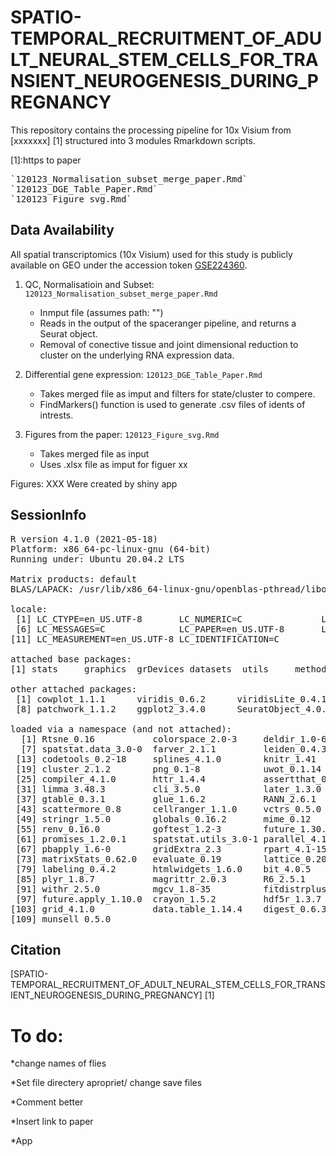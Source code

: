 # SPATIO-TEMPORAL_RECRUITMENT_OF_ADULT_NEURAL_STEM_CELLS_FOR_TRANSIENT_NEUROGENESIS_DURING_PREGNANCY

This repository contains the processing pipeline for 10x Visium from [xxxxxxx] [1] structured into 3 modules Rmarkdown scripts.

[1]:https to paper
<pre>`120123_Normalisation_subset_merge_paper.Rmd`
`120123_DGE_Table_Paper.Rmd`
`120123_Figure_svg.Rmd`</pre>


## Data Availability

All spatial transcriptomics (10x Visium) used for this study is publicly available on GEO under the accession token  [GSE224360][2].

[2]:https://www.ncbi.nlm.nih.gov/geo/query/acc.cgi?acc=GSE224360

1. QC, Normalisatioin and Subset: `120123_Normalisation_subset_merge_paper.Rmd`
    * Inmput file (assumes path: "")
    * Reads in the output of the spaceranger pipeline, and returns a Seurat object. 
    * Removal of conective tissue and joint dimensional reduction to cluster on the underlying RNA expression data.

2. Differential gene expression: `120123_DGE_Table_Paper.Rmd`
    * Takes merged file as imput and filters for state/cluster to compere.
    * FindMarkers() function is used to generate .csv files of idents of intrests.


3. Figures from the paper: `120123_Figure_svg.Rmd`
    * Takes merged file as input 
    * Uses .xlsx file as imput for figuer xx

Figures: XXX Were created by shiny app

## SessionInfo

<pre>R version 4.1.0 (2021-05-18)
Platform: x86_64-pc-linux-gnu (64-bit)
Running under: Ubuntu 20.04.2 LTS

Matrix products: default
BLAS/LAPACK: /usr/lib/x86_64-linux-gnu/openblas-pthread/libopenblasp-r0.3.8.so

locale:
 [1] LC_CTYPE=en_US.UTF-8       LC_NUMERIC=C               LC_TIME=en_US.UTF-8        LC_COLLATE=en_US.UTF-8     LC_MONETARY=en_US.UTF-8   
 [6] LC_MESSAGES=C              LC_PAPER=en_US.UTF-8       LC_NAME=C                  LC_ADDRESS=C               LC_TELEPHONE=C            
[11] LC_MEASUREMENT=en_US.UTF-8 LC_IDENTIFICATION=C       

attached base packages:
[1] stats     graphics  grDevices datasets  utils     methods   base     

other attached packages:
 [1] cowplot_1.1.1      viridis_0.6.2      viridisLite_0.4.1  readxl_1.4.1       ggrepel_0.9.2      rmarkdown_2.19     dplyr_1.0.10      
 [8] patchwork_1.1.2    ggplot2_3.4.0      SeuratObject_4.0.1 Seurat_4.0.0      

loaded via a namespace (and not attached):
  [1] Rtsne_0.16           colorspace_2.0-3     deldir_1.0-6         ellipsis_0.3.2       ggridges_0.5.4       rstudioapi_0.14     
  [7] spatstat.data_3.0-0  farver_2.1.1         leiden_0.4.3         listenv_0.9.0        bit64_4.0.5          fansi_1.0.3         
 [13] codetools_0.2-18     splines_4.1.0        knitr_1.41           polyclip_1.10-4      jsonlite_1.8.3       ica_1.0-3           
 [19] cluster_2.1.2        png_0.1-8            uwot_0.1.14          shiny_1.7.4          sctransform_0.3.2    BiocManager_1.30.19 
 [25] compiler_4.1.0       httr_1.4.4           assertthat_0.2.1     Matrix_1.5-1         fastmap_1.1.0        lazyeval_0.2.2      
 [31] limma_3.48.3         cli_3.5.0            later_1.3.0          htmltools_0.5.4      tools_4.1.0          igraph_1.3.5        
 [37] gtable_0.3.1         glue_1.6.2           RANN_2.6.1           reshape2_1.4.4       Rcpp_1.0.9           spatstat_1.64-1     
 [43] scattermore_0.8      cellranger_1.1.0     vctrs_0.5.0          nlme_3.1-152         lmtest_0.9-40        xfun_0.34           
 [49] stringr_1.5.0        globals_0.16.2       mime_0.12            miniUI_0.1.1.1       lifecycle_1.0.3      irlba_2.3.5.1       
 [55] renv_0.16.0          goftest_1.2-3        future_1.30.0        MASS_7.3-54          zoo_1.8-11           scales_1.2.1        
 [61] promises_1.2.0.1     spatstat.utils_3.0-1 parallel_4.1.0       RColorBrewer_1.1-3   yaml_2.3.6           reticulate_1.26     
 [67] pbapply_1.6-0        gridExtra_2.3        rpart_4.1-15         stringi_1.7.8        rlang_1.0.6          pkgconfig_2.0.3     
 [73] matrixStats_0.62.0   evaluate_0.19        lattice_0.20-44      ROCR_1.0-11          purrr_0.3.5          tensor_1.5          
 [79] labeling_0.4.2       htmlwidgets_1.6.0    bit_4.0.5            tidyselect_1.2.0     parallelly_1.33.0    RcppAnnoy_0.0.20    
 [85] plyr_1.8.7           magrittr_2.0.3       R6_2.5.1             generics_0.1.3       DBI_1.1.3            pillar_1.8.1        
 [91] withr_2.5.0          mgcv_1.8-35          fitdistrplus_1.1-8   survival_3.2-11      abind_1.4-5          tibble_3.1.8        
 [97] future.apply_1.10.0  crayon_1.5.2         hdf5r_1.3.7          KernSmooth_2.23-20   utf8_1.2.2           plotly_4.10.1       
[103] grid_4.1.0           data.table_1.14.4    digest_0.6.30        xtable_1.8-4         tidyr_1.2.1          httpuv_1.6.6        
[109] munsell_0.5.0 </pre>

## Citation 
[SPATIO-TEMPORAL_RECRUITMENT_OF_ADULT_NEURAL_STEM_CELLS_FOR_TRANSIENT_NEUROGENESIS_DURING_PREGNANCY] [1]








# To do:

*change names of flies

*Set file directery apropriet/ change save files 

*Comment better

*Insert link to paper 

*App
